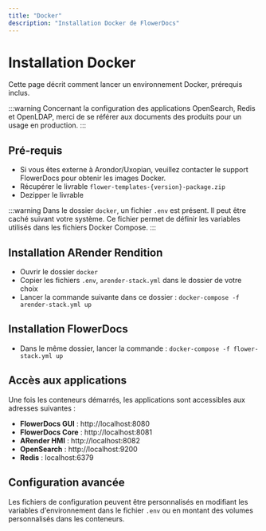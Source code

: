 ```yaml
---
title: "Docker"
description: "Installation Docker de FlowerDocs"
---
```


# Installation Docker

Cette page décrit comment lancer un environnement Docker, prérequis inclus. 

:::warning
Concernant la configuration des applications OpenSearch, Redis et OpenLDAP, merci de se référer aux documents des produits pour un usage en production.
:::
 
## Pré-requis

* Si vous êtes externe à Arondor/Uxopian, veuillez contacter le support FlowerDocs pour obtenir les images Docker.
* Récupérer le livrable `flower-templates-{version}-package.zip`
* Dezipper le livrable

:::warning
Dans le dossier `docker`, un fichier `.env` est présent. Il peut être caché suivant votre système. Ce fichier permet de définir les variables utilisés dans les fichiers Docker Compose.
:::

## Installation ARender Rendition 

* Ouvrir le dossier `docker`
* Copier les fichiers `.env`, `arender-stack.yml` dans le dossier de votre choix 
* Lancer la commande suivante dans ce dossier : `docker-compose -f arender-stack.yml up`

## Installation FlowerDocs

* Dans le même dossier, lancer la commande : `docker-compose -f flower-stack.yml up`

## Accès aux applications

Une fois les conteneurs démarrés, les applications sont accessibles aux adresses suivantes :

* **FlowerDocs GUI** : http://localhost:8080
* **FlowerDocs Core** : http://localhost:8081  
* **ARender HMI** : http://localhost:8082
* **OpenSearch** : http://localhost:9200
* **Redis** : localhost:6379

## Configuration avancée

Les fichiers de configuration peuvent être personnalisés en modifiant les variables d'environnement dans le fichier `.env` ou en montant des volumes personnalisés dans les conteneurs.